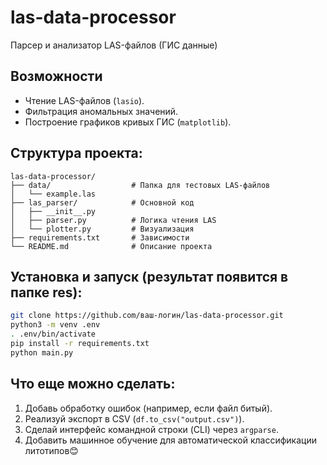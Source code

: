 # las-data-processor 
Парсер и анализатор LAS-файлов (ГИС данные)


## Возможности  
- Чтение LAS-файлов (`lasio`).  
- Фильтрация аномальных значений.  
- Построение графиков кривых ГИС (`matplotlib`).  


## Структура проекта:
```
las-data-processor/  
├── data/                  # Папка для тестовых LAS-файлов  
│   └── example.las  
├── las_parser/            # Основной код  
│   ├── __init__.py  
│   ├── parser.py          # Логика чтения LAS  
│   └── plotter.py         # Визуализация  
├── requirements.txt       # Зависимости  
└── README.md              # Описание проекта  
```

## Установка и запуск (результат появится в папке res):
```bash
git clone https://github.com/ваш-логин/las-data-processor.git
python3 -m venv .env
. .env/bin/activate
pip install -r requirements.txt
python main.py
```

## Что еще можно сделать:
1. Добавь обработку ошибок (например, если файл битый).  
2. Реализуй экспорт в CSV (`df.to_csv("output.csv")`).  
3. Сделай интерфейс командной строки (CLI) через `argparse`.  
4. Добавить машинное обучение для автоматической классификации литотипов😊    